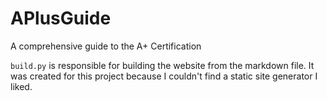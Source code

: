 # APlusGuide
 A comprehensive guide to the A+ Certification

`build.py` is responsible for building the website from the markdown file. It was created for this project because I couldn't find a static site generator I liked.